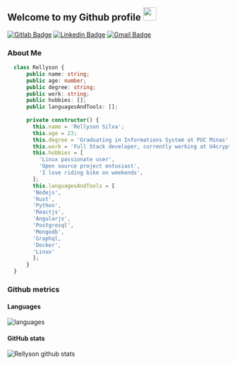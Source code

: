 ## Welcome to my Github profile <img height="30" src="https://i.imgur.com/yYqn19R.gif" />

[![Gitlab Badge](https://img.shields.io/static/v1?message=rellyson&logo=gitlab&labelColor=FF5214&color=FF5214&logoColor=white&label=%20)](https://gitlab.com/rellyson)
[![Linkedin Badge](https://img.shields.io/static/v1?message=rellysonsilva&logo=linkedin&labelColor=1182c3&color=1182c3&logoColor=white&label=%20)](https://www.linkedin.com/in/rellysonsilva/) 
[![Gmail Badge](https://img.shields.io/static/v1?message=rellysonsilva@gmail.com&logo=gmail&labelColor=C14438&color=C14438&logoColor=white&label=%20)](mailto:rellysonsilva@gmail.com)

### About Me

``` Typescript
  class Rellyson {
      public name: string;
      public age: number;
      public degree: string;
      public work: string;
      public hobbies: [];
      public languagesAndTools: [];
      
      private constructor() {
        this.name = 'Rellyson Silva';
        this.age = 23;
        this.degree = 'Graduating in Informations System at PUC Minas';
        this.work = 'Full Stack developer, currently working at U4crypto';
        this.hobbies = [
          'Linux passionate user',
          'Open source project entusiast',
          'I love riding bike on weekends',
        ];
        this.languagesAndTools = [
        'Nodejs',
        'Rust',
        'Python',
        'Reactjs',
        'Angularjs',
        'Postgresql',
        'Mongodb',
        'Graphql,
        'Docker',
        'Linux'
        ];
      }
  }

```

### Github  metrics

#### Languages
![languages](https://github-readme-stats.vercel.app/api/top-langs/?username=rellyson&hide=scss&layout=compact&theme=radical&title_color=2ED3EA)
#### GitHub stats
![Rellyson github stats](https://github-readme-stats.vercel.app/api?username=rellyson&hide=["issues"]&&theme=react)

<!--
**rellyson/rellyson** is a ✨ _special_ ✨ repository because its `README.md` (this file) appears on your GitHub profile.

Here are some ideas to get you started:

- 🔭 I’m currently working on ...
- 🌱 I’m currently learning ...
- 👯 I’m looking to collaborate on ...
- 🤔 I’m looking for help with ...
- 💬 Ask me about ...
- 📫 How to reach me: ...
- 😄 Pronouns: ...
- ⚡ Fun fact: ...
-->
